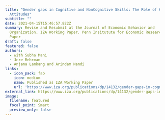 ```yaml
---
title: "Gender gaps in Cognitive and NonCognitive Skills: The Role of Gender
  Attitudes"
subtitle: ""
date: 2021-04-15T15:46:57.822Z
summary: Revise and Resubmit at the Journal of Economic Behavior and
  Organization, IZA Working Paper, Penn Insitutute for Economic Research Working
  Paper
draft: false
featured: false
authors:
  - with Subha Mani
  - Jere Behrman
  - Anjana Lamkang and Arindam Nandi
links:
  - icon_pack: fab
    icon: medium
    name: Published as IZA Working Paper
    url: 'https://www.iza.org/publications/dp/14132/gender-gaps-in-cognitive-and-noncognitive-skills-roles-of-ses-and-gender-attitudes'
external_link: https://www.iza.org/publications/dp/14132/gender-gaps-in-cognitive-and-noncognitive-skills-roles-of-ses-and-gender-attitudes
image:
  filename: featured
  focal_point: Smart
  preview_only: false
---
```

